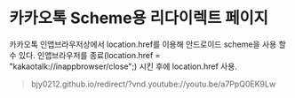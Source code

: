 # 카카오톡 Scheme용 리다이렉트 페이지

카카오톡 인앱브라우저상에서 location.href를 이용해 안드로이드 scheme을 사용 할 수 있다.
인앱브라우저를 종료(location.href = "kakaotalk://inappbrowser/close";) 시킨 후에 location.href 사용.

> bjy0212.github.io/redirect/?vnd.youtube://youtu.be/a7PpQ0EK9Lw
